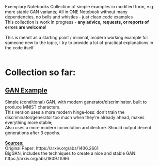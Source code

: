 </h1>Exemplary Notebooks</h1>
Collection of simple examples in modified form, e.g. more stable GAN variants; All in ONE Notebook without many dependencies, no bells and whistles - just clean code examples<br/>
This collection is work in progress - <b>any advice, requests, or reports of errors are welcome!</b><br/>
<br/>
This is meant as a starting point / minimal, modern working example for someone new to the topic, I try to provide a lot of practical explanations in the code itself<br/>
<br/>
<h1>Collection so far:</h2>
<h2><a href=https://github.com/DaiDaiLoh/ExemplaryNotebooks/blob/main/stableGAN.ipynb>GAN Example</a></h2>
Simple (conditional) GAN, with modern generator/discriminator, built to produce MNIST characters.<br/>
This version uses a more modern hinge-loss: don't train the discriminator/generator too much when they're already ahead, makes everything more stable;<br/>
Also uses a more modern convolution architecture. Should output decent generations after 3 epochs.<br/>
<br/>
<b><u>Sources:</u></b> <br/>
Original Paper: https://arxiv.org/abs/1406.2661<br/>
BigGAN, includes the techniques to create a nice and stable GAN: https://arxiv.org/abs/1809.11096<br/>
